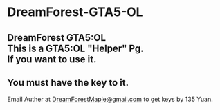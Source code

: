 # DreamForest-GTA5-OL
DreamForest GTA5:OL  
This is a GTA5:OL "Helper" Pg.  
If you want to use it.  
-------------------------------  
**You must have the key to it.**  
-------------------------------  
Email Auther at DreamForestMaple@gmail.com to get keys by 135 Yuan.
